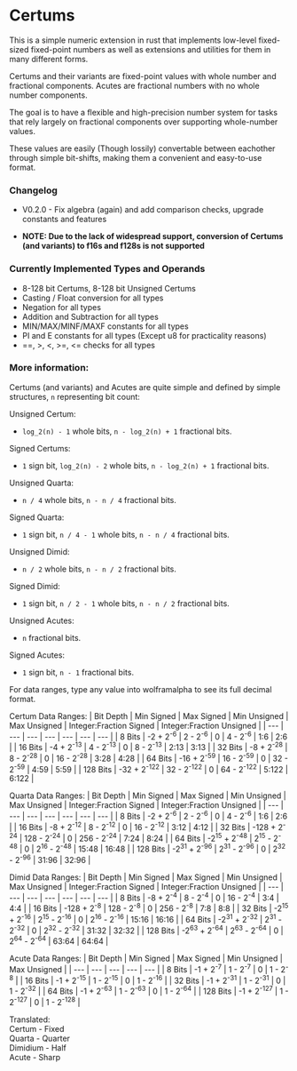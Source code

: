 # Certums

This is a simple numeric extension in rust that implements low-level fixed-sized fixed-point numbers
as well as extensions and utilities for them in many different forms.

Certums and their variants are fixed-point values with whole number and fractional components.
Acutes are fractional numbers with no whole number components.

The goal is to have a flexible and high-precision number system for tasks that rely largely on fractional components over supporting whole-number values.

These values are easily (Though lossily) convertable between eachother through simple bit-shifts, making them a convenient and easy-to-use format.

### Changelog

- V0.2.0 - Fix algebra (again) and add comparison checks, upgrade constants and features

* **NOTE: Due to the lack of widespread support, conversion of Certums (and variants) to f16s and f128s is not supported**

### Currently Implemented Types and Operands

* 8-128 bit Certums, 8-128 bit Unsigned Certums
* Casting / Float conversion for all types
* Negation for all types
* Addition and Subtraction for all types
* MIN/MAX/MINF/MAXF constants for all types
* PI and E constants for all types (Except u8 for practicality reasons)
* ==, >, <, >=, <= checks for all types

### More information:

Certums (and variants) and Acutes are quite simple and defined by simple structures, `n` representing bit count:

Unsigned Certum:
* `log_2(n) - 1` whole bits, `n - log_2(n) + 1` fractional bits.

Signed Certums:
* `1` sign bit, `log_2(n) - 2` whole bits, `n - log_2(n) + 1` fractional bits.

Unsigned Quarta:
* `n / 4` whole bits, `n - n / 4` fractional bits.

Signed Quarta:
* `1` sign bit, `n / 4 - 1` whole bits, `n - n / 4` fractional bits.

Unsigned Dimid:
* `n / 2` whole bits, `n - n / 2` fractional bits.

Signed Dimid:
* `1` sign bit, `n / 2 - 1` whole bits, `n - n / 2` fractional bits.

Unsigned Acutes:
* `n` fractional bits.

Signed Acutes:
* `1` sign bit, `n - 1` fractional bits.

For data ranges, type any value into wolframalpha to see its full decimal format.

Certum Data Ranges:
| Bit Depth | Min Signed             | Max Signed            | Min Unsigned | Max Unsigned           | Integer:Fraction Signed | Integer:Fraction Unsigned |
| ---       | ---                    | ---                   | ---          | ---                    | ---   | ---   |
| 8 Bits    | -2 + 2<sup>-6</sup>    | 2 - 2<sup>-6</sup>    | 0            | 4 - 2<sup>-6</sup>     | 1:6   | 2:6   |
| 16 Bits   | -4 + 2<sup>-13</sup>   | 4 - 2<sup>-13</sup>   | 0            | 8 - 2<sup>-13</sup>    | 2:13  | 3:13  |
| 32 Bits   | -8 + 2<sup>-28</sup>   | 8 - 2<sup>-28</sup>   | 0            | 16 - 2<sup>-28</sup>   | 3:28  | 4:28  |
| 64 Bits   | -16 + 2<sup>-59</sup>  | 16 - 2<sup>-59</sup>  | 0            | 32 - 2<sup>-59</sup>   | 4:59  | 5:59  |
| 128 Bits  | -32 + 2<sup>-122</sup> | 32 - 2<sup>-122</sup> | 0            | 64 - 2<sup>-122</sup>  | 5:122 | 6:122 |

Quarta Data Ranges:
| Bit Depth | Min Signed             | Max Signed            | Min Unsigned | Max Unsigned          | Integer:Fraction Signed | Integer:Fraction Unsigned |
| ---       | ---                    | ---                   | ---          | ---                   | ---  | ---  |
| 8 Bits    | -2 + 2<sup>-6</sup>    | 2 - 2<sup>-6</sup>    | 0            | 4 - 2<sup>-6</sup>    | 1:6  | 2:6  |
| 16 Bits   | -8 + 2<sup>-12</sup>   | 8 - 2<sup>-12</sup>   | 0            | 16 - 2<sup>-12</sup>  | 3:12 | 4:12 |
| 32 Bits   | -128 + 2<sup>-24</sup> | 128 - 2<sup>-24</sup> | 0            | 256 - 2<sup>-24</sup> | 7:24 | 8:24 |
| 64 Bits   | -2<sup>15</sup> + 2<sup>-48</sup> | 2<sup>15</sup> - 2<sup>-48</sup> | 0 | 2<sup>16</sup> - 2<sup>-48</sup> | 15:48 | 16:48 |
| 128 Bits  | -2<sup>31</sup> + 2<sup>-96</sup> | 2<sup>31</sup> - 2<sup>-96</sup> | 0 | 2<sup>32</sup> - 2<sup>-96</sup> | 31:96 | 32:96 |

Dimid Data Ranges:
| Bit Depth | Min Signed            | Max Signed           | Min Unsigned | Max Unsigned         | Integer:Fraction Signed | Integer:Fraction Unsigned |
| ---       | ---                   | ---                  | ---          | ---                  | ---  | ---  |
| 8 Bits    | -8 + 2<sup>-4</sup>   | 8 - 2<sup>-4</sup>   | 0            | 16 - 2<sup>-4</sup>  | 3:4  | 4:4  |
| 16 Bits   | -128 + 2<sup>-8</sup> | 128 - 2<sup>-8</sup> | 0            | 256 - 2<sup>-8</sup> | 7:8  | 8:8  |
| 32 Bits   | -2<sup>15</sup> + 2<sup>-16</sup> | 2<sup>15</sup> - 2<sup>-16</sup> | 0 | 2<sup>16</sup> - 2<sup>-16</sup> | 15:16 | 16:16 |
| 64 Bits   | -2<sup>31</sup> + 2<sup>-32</sup> | 2<sup>31</sup> - 2<sup>-32</sup> | 0 | 2<sup>32</sup> - 2<sup>-32</sup> | 31:32 | 32:32 |
| 128 Bits  | -2<sup>63</sup> + 2<sup>-64</sup> | 2<sup>63</sup> - 2<sup>-64</sup> | 0 | 2<sup>64</sup> - 2<sup>-64</sup> | 63:64 | 64:64 |

Acute Data Ranges:
| Bit Depth | Min Signed            | Max Signed           | Min Unsigned | Max Unsigned         |
| ---       | ---                   | ---                  | ---          | ---                  |
| 8 Bits    | -1 + 2<sup>-7</sup>   | 1 - 2<sup>-7</sup>   | 0            | 1 - 2<sup>-8</sup>   |
| 16 Bits   | -1 + 2<sup>-15</sup>  | 1 - 2<sup>-15</sup>  | 0            | 1 - 2<sup>-16</sup>  |
| 32 Bits   | -1 + 2<sup>-31</sup>  | 1 - 2<sup>-31</sup>  | 0            | 1 - 2<sup>-32</sup>  |
| 64 Bits   | -1 + 2<sup>-63</sup>  | 1 - 2<sup>-63</sup>  | 0            | 1 - 2<sup>-64</sup>  |
| 128 Bits  | -1 + 2<sup>-127</sup> | 1 - 2<sup>-127</sup> | 0            | 1 - 2<sup>-128</sup> |

Translated:<br>
Certum - Fixed<br>
Quarta - Quarter<br>
Dimidium - Half<br>
Acute - Sharp<br>